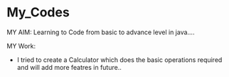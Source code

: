 # My_Codes
MY AIM:
Learning to Code from basic to advance level in java....

MY Work:
* I tried to create a Calculator which does the basic operations required and will add more featres in future..

